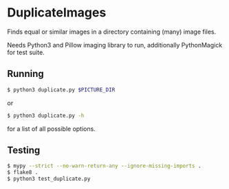DuplicateImages
===============

Finds equal or similar images in a directory containing (many) image files.

Needs Python3 and Pillow imaging library to run, additionally PythonMagick for test suite.

Running
-------
```bash
$ python3 duplicate.py $PICTURE_DIR
```
or
```bash
$ python3 duplicate.py -h
```
for a list of all possible options.

Testing
-------
```bash
$ mypy --strict --no-warn-return-any --ignore-missing-imports .
$ flake8 .
$ python3 test_duplicate.py 

```